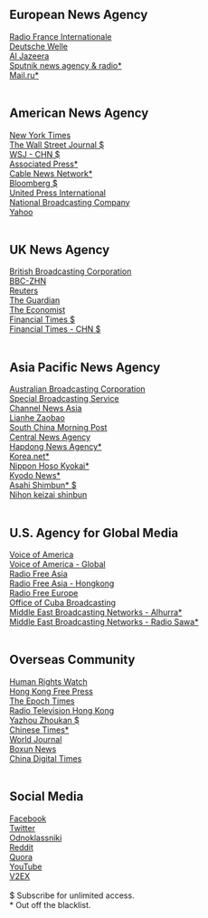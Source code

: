 <H2>European News Agency</H2>
<A href="https://www.rfi.fr/cn/中国/">Radio France Internationale</A><br>
<A href="https://www.dw.com/zh/">Deutsche Welle</A><br>
<A href="https://chinese.aljazeera.net/">Al Jazeera</A><br>
<A href="https://sputniknews.cn/">Sputnik news agency & radio*</A><br>
<A href="https://news.mail.ru/">Mail.ru*</A><br>
<br>
<H2>American News Agency</H2>
<A href="https://cn.nytimes.com/">New York Times</A><br>
<A href="https://cn.wsj.com/">The Wall Street Journal $</A><br>
<A href="https://www.wsj.com/news/types/china-news/">WSJ - CHN $</A><br>
<A href="https://apnews.com/hub/china/">Associated Press*</A><br>
<A href="https://edition.cnn.com/china/">Cable News Network*</A><br>
<A href="https://www.bloomberg.com/asia">Bloomberg $</A><br>
<A href="https://www.upi.com/search?ss=China">United Press International</A><br>
<A href="https://www.nbcnews.com/world/">National Broadcasting Company</A><br>
<A href="https://hk.yahoo.com/">Yahoo</A><br>
<br>
<H2>UK News Agency</H2>
<A href="https://www.bbc.com/zhongwen/simp/">British Broadcasting Corporation</A><br>
<A href="https://www.bbc.com/news/world/asia/china/">BBC-ZHN</A><br>
<A href="https://www.reuters.com/world/china/">Reuters</A><br>
<A href="https://www.theguardian.com/world/china/">The Guardian</A><br>
<A href="https://www.economist.com/china/">The Economist</A><br>
<A href="https://www.ftchinese.com/channel/china.html">Financial Times $</A><br>
<A href="https://www.ft.com/world/asia-pacific/china/">Financial Times - CHN $</A><br>
<br>
<H2>Asia Pacific News Agency</H2>
<A href="https://www.abc.net.au/news/chinese/">Australian Broadcasting Corporation</A><br>
<A href="https://www.sbs.com.au/language/chinese/zh-hans/">Special Broadcasting Service</A><br>
<A href="https://www.channelnewsasia.com/asia">Channel News Asia</A><br>
<A href="https://www.zaobao.com/">Lianhe Zaobao</A><br>
<A href="https://www.scmp.com/news/china">South China Morning Post</A><br>
<A href="https://www.cna.com.tw/list/acn.aspx">Central News Agency</A><br>
<A href="https://www.yna.co.kr/international/china?site=navi_international_depth02">Hapdong News Agency*</A><br>
<A href="https://chinese.korea.net/">Korea.net*</A><br>
<A href="https://www3.nhk.or.jp/nhkworld/en/news/tags/30/">Nippon Hoso Kyokai*</A><br>
<A href="https://china.kyodonews.net/">Kyodo News*</A><br>
<A href="https://www.asahi.com/">Asahi Shimbun* $</A><br>
<A href="https://asia.nikkei.com/Location/East-Asia/China/">Nihon keizai shinbun</A><br>
<br>
<H2>U.S. Agency for Global Media</H2>
<A href="https://www.voachinese.com/">Voice of America</A><br>
<A href="https://www.voanews.com/navigation/allsites/">Voice of America - Global</A><br>
<A href="https:///www.rfa.org/mandarin/">Radio Free Asia</A><br>
<A href="https://www.rfa.org/cantonese/">Radio Free Asia - Hongkong</A><br>
<A href="https://www.rferl.org/">Radio Free Europe</A><br>
<A href="https://www.martinoticias.com/">Office of Cuba Broadcasting</A><br>
<A href="https://www.alhurra.com/">Middle East Broadcasting Networks - Alhurra*</A><br>
<A href="https://www.radiosawa.com/">Middle East Broadcasting Networks - Radio Sawa*</A><br>
<br>
<H2>Overseas Community</H2>
<A href="https://www.hrw.org/zh-hans">Human Rights Watch</A><br>
<A href="https://hongkongfp.com/china-news/">Hong Kong Free Press</A><br>
<A href="https://www.epochtimes.com/">The Epoch Times</A><br>
<A href="https://news.rthk.hk/rthk/ch/latest-news.htm">Radio Television Hong Kong</A><br>
<A href="http://www.yzzk.com/">Yazhou Zhoukan $</A><br>
<A href="https://www.chinatimes.com/chinese/">Chinese Times*</A><br>
<A href="https://www.worldjournal.com/wj/cate/china">World Journal</A><br>
<A href="https://boxun.com/archives/category/china">Boxun News</A><br>
<A href="https://chinadigitaltimes.net/chinese">China Digital Times</A><br>
<br>
<H2>Social Media</H2>
<A href="https://facebook.com/">Facebook</A><br>
<A href="https://twitter.com/">Twitter</A><br>
<A href="https://ok.ru/">Odnoklassniki</A><br>
<A href="https://www.reddit.com/">Reddit</A><br>
<A href="https://realchina.quora.com/">Quora</A><br>
<A href="https://www.youtube.com/">YouTube</A><br>
<A href="https://www.v2ex.com/">V2EX</A><br>
<br>
$ Subscribe for unlimited access.<br>
* Out off the blacklist.<br>
